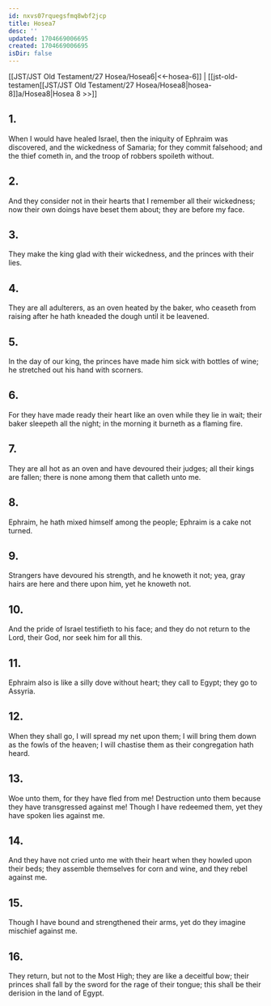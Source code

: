 ```yaml
---
id: nxvs07rquegsfmq8wbf2jcp
title: Hosea7
desc: ''
updated: 1704669006695
created: 1704669006695
isDir: false
---
```

[[JST/JST Old Testament/27 Hosea/Hosea6|<<-hosea-6]] | [[jst-old-testamen[[JST/JST Old Testament/27 Hosea/Hosea8|hosea-8]]a/Hosea8|Hosea 8 >>]]
## 1.
When I would have healed Israel, then the iniquity of Ephraim was discovered, and the wickedness of Samaria; for they commit falsehood; and the thief cometh in, and the troop of robbers spoileth without.
## 2.
And they consider not in their hearts that I remember all their wickedness; now their own doings have beset them about; they are before my face.
## 3.
They make the king glad with their wickedness, and the princes with their lies.
## 4.
They are all adulterers, as an oven heated by the baker, who ceaseth from raising after he hath kneaded the dough until it be leavened.
## 5.
In the day of our king, the princes have made him sick with bottles of wine; he stretched out his hand with scorners.
## 6.
For they have made ready their heart like an oven while they lie in wait; their baker sleepeth all the night; in the morning it burneth as a flaming fire.
## 7.
They are all hot as an oven and have devoured their judges; all their kings are fallen; there is none among them that calleth unto me.
## 8.
Ephraim, he hath mixed himself among the people; Ephraim is a cake not turned.
## 9.
Strangers have devoured his strength, and he knoweth it not; yea, gray hairs are here and there upon him, yet he knoweth not.
## 10.
And the pride of Israel testifieth to his face; and they do not return to the Lord, their God, nor seek him for all this.
## 11.
Ephraim also is like a silly dove without heart; they call to Egypt; they go to Assyria.
## 12.
When they shall go, I will spread my net upon them; I will bring them down as the fowls of the heaven; I will chastise them as their congregation hath heard.
## 13.
Woe unto them, for they have fled from me! Destruction unto them because they have transgressed against me! Though I have redeemed them, yet they have spoken lies against me.
## 14.
And they have not cried unto me with their heart when they howled upon their beds; they assemble themselves for corn and wine, and they rebel against me.
## 15.
Though I have bound and strengthened their arms, yet do they imagine mischief against me.
## 16.
They return, but not to the Most High; they are like a deceitful bow; their princes shall fall by the sword for the rage of their tongue; this shall be their derision in the land of Egypt.

